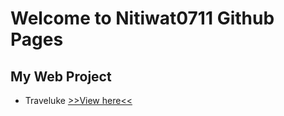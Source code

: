 # Welcome to Nitiwat0711 Github Pages

## My Web Project
   - Traveluke [>>View here<<](https://nitiwat0711.github.io/traveluke/)
